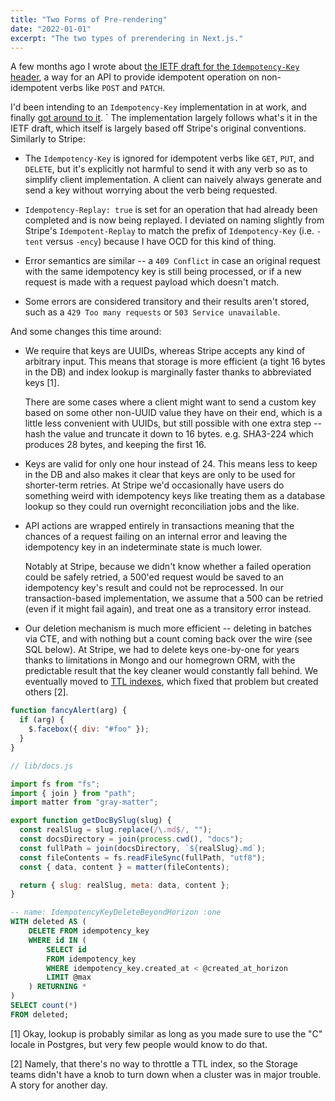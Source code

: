 ```yaml
---
title: "Two Forms of Pre-rendering"
date: "2022-01-01"
excerpt: "The two types of prerendering in Next.js."
---
```


A few months ago I wrote about [the IETF draft for the `Idempotency-Key` header](/fragments/idempotency-key-draft), a way for an API to provide idempotent operation on non-idempotent verbs like `POST` and `PATCH`.

I'd been intending to an `Idempotency-Key` implementation in at work, and finally [got around to it](https://docs.crunchybridge.com/api/idempotency/).
`
The implementation largely follows what's it in the IETF draft, which itself is largely based off Stripe's original conventions. Similarly to Stripe:

- The `Idempotency-Key` is ignored for idempotent verbs like `GET`, `PUT`, and `DELETE`, but it's explicitly not harmful to send it with any verb so as to simplify client implementation. A client can naively always generate and send a key without worrying about the verb being requested.

- `Idempotency-Replay: true` is set for an operation that had already been completed and is now being replayed. I deviated on naming slightly from Stripe's `Idempotent-Replay` to match the prefix of `Idempotency-Key` (i.e. `-tent` versus `-ency`) because I have OCD for this kind of thing.

- Error semantics are similar -- a `409 Conflict` in case an original request with the same idempotency key is still being processed, or if a new request is made with a request payload which doesn't match.

- Some errors are considered transitory and their results aren't stored, such as a `429 Too many requests` or `503 Service unavailable`.

And some changes this time around:

- We require that keys are UUIDs, whereas Stripe accepts any kind of arbitrary input. This means that storage is more efficient (a tight 16 bytes in the DB) and index lookup is marginally faster thanks to abbreviated keys [1].

  There are some cases where a client might want to send a custom key based on some other non-UUID value they have on their end, which is a little less convenient with UUIDs, but still possible with one extra step -- hash the value and truncate it down to 16 bytes. e.g. SHA3-224 which produces 28 bytes, and keeping the first 16.

- Keys are valid for only one hour instead of 24. This means less to keep in the DB and also makes it clear that keys are only to be used for shorter-term retries. At Stripe we'd occasionally have users do something weird with idempotency keys like treating them as a database lookup so they could run overnight reconciliation jobs and the like.

- API actions are wrapped entirely in transactions meaning that the chances of a request failing on an internal error and leaving the idempotency key in an indeterminate state is much lower.

  Notably at Stripe, because we didn't know whether a failed operation could be safely retried, a 500'ed request would be saved to an idempotency key's result and could not be reprocessed. In our transaction-based implementation, we assume that a 500 can be retried (even if it might fail again), and treat one as a transitory error instead.

- Our deletion mechanism is much more efficient -- deleting in batches via CTE, and with nothing but a count coming back over the wire (see SQL below). At Stripe, we had to delete keys one-by-one for years thanks to limitations in Mongo and our homegrown ORM, with the predictable result that the key cleaner would constantly fall behind. We eventually moved to [TTL indexes](/fragments/ttl-indexes), which fixed that problem but created others [2].

```js showLineNumbers
function fancyAlert(arg) {
  if (arg) {
    $.facebox({ div: "#foo" });
  }
}
```

```js
// lib/docs.js

import fs from "fs";
import { join } from "path";
import matter from "gray-matter";

export function getDocBySlug(slug) {
  const realSlug = slug.replace(/\.md$/, "");
  const docsDirectory = join(process.cwd(), "docs");
  const fullPath = join(docsDirectory, `${realSlug}.md`);
  const fileContents = fs.readFileSync(fullPath, "utf8");
  const { data, content } = matter(fileContents);

  return { slug: realSlug, meta: data, content };
}
```

```sql
-- name: IdempotencyKeyDeleteBeyondHorizon :one
WITH deleted AS (
    DELETE FROM idempotency_key
    WHERE id IN (
        SELECT id
        FROM idempotency_key
        WHERE idempotency_key.created_at < @created_at_horizon
        LIMIT @max
    ) RETURNING *
)
SELECT count(*)
FROM deleted;
```

[1] Okay, lookup is probably similar as long as you made sure to use the "C" locale in Postgres, but very few people would know to do that.

[2] Namely, that there's no way to throttle a TTL index, so the Storage teams didn't have a knob to turn down when a cluster was in major trouble. A story for another day.
